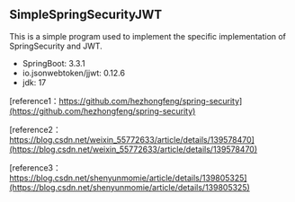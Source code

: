## SimpleSpringSecurityJWT

This is a simple program used to implement the specific implementation of SpringSecurity and JWT.

- SpringBoot: 3.3.1
- io.jsonwebtoken/jjwt: 0.12.6
- jdk: 17

[reference1：https://github.com/hezhongfeng/spring-security](https://github.com/hezhongfeng/spring-security)

[reference2：https://blog.csdn.net/weixin_55772633/article/details/139578470](https://blog.csdn.net/weixin_55772633/article/details/139578470)

[reference3：https://blog.csdn.net/shenyunmomie/article/details/139805325](https://blog.csdn.net/shenyunmomie/article/details/139805325)